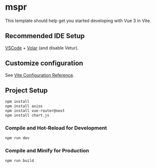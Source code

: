 # mspr

This template should help get you started developing with Vue 3 in Vite.

## Recommended IDE Setup

[VSCode](https://code.visualstudio.com/) + [Volar](https://marketplace.visualstudio.com/items?itemName=Vue.volar) (and disable Vetur).

## Customize configuration

See [Vite Configuration Reference](https://vite.dev/config/).

## Project Setup

```sh
npm install
npm install axios
npm install vue-router@next
npm install chart.js
```

### Compile and Hot-Reload for Development

```sh
npm run dev
```

### Compile and Minify for Production

```sh
npm run build
```
